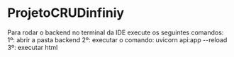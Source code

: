 # ProjetoCRUDinfiniy

Para rodar o backend no terminal da IDE execute os seguintes comandos:
1º: abrir a pasta backend
2º: executar o comando: uvicorn api:app --reload
3º: executar html
